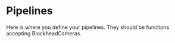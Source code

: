 # Pipelines
Here is where you define your pipelines. They should be functions accepting BlockheadCameras.
